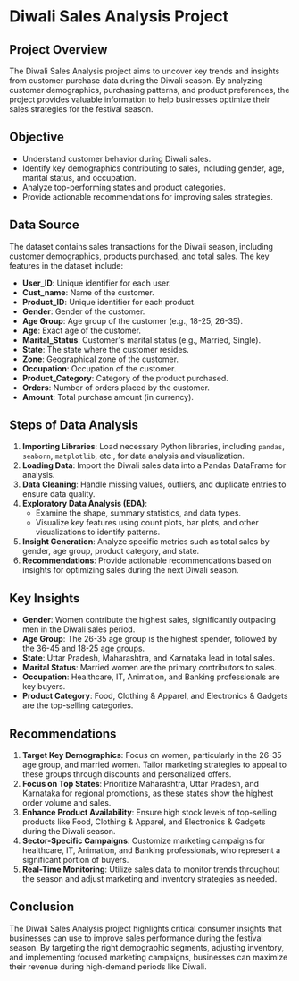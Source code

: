 # **Diwali Sales Analysis Project**

## **Project Overview**

The Diwali Sales Analysis project aims to uncover key trends and insights from customer purchase data during the Diwali season. By analyzing customer demographics, purchasing patterns, and product preferences, the project provides valuable information to help businesses optimize their sales strategies for the festival season.

## **Objective**

- Understand customer behavior during Diwali sales.
- Identify key demographics contributing to sales, including gender, age, marital status, and occupation.
- Analyze top-performing states and product categories.
- Provide actionable recommendations for improving sales strategies.

## **Data Source**

The dataset contains sales transactions for the Diwali season, including customer demographics, products purchased, and total sales. The key features in the dataset include:
- **User_ID**: Unique identifier for each user.
- **Cust_name**: Name of the customer.
- **Product_ID**: Unique identifier for each product.
- **Gender**: Gender of the customer.
- **Age Group**: Age group of the customer (e.g., 18-25, 26-35).
- **Age**: Exact age of the customer.
- **Marital_Status**: Customer's marital status (e.g., Married, Single).
- **State**: The state where the customer resides.
- **Zone**: Geographical zone of the customer.
- **Occupation**: Occupation of the customer.
- **Product_Category**: Category of the product purchased.
- **Orders**: Number of orders placed by the customer.
- **Amount**: Total purchase amount (in currency).

## **Steps of Data Analysis**

1. **Importing Libraries**: Load necessary Python libraries, including `pandas`, `seaborn`, `matplotlib`, etc., for data analysis and visualization.
2. **Loading Data**: Import the Diwali sales data into a Pandas DataFrame for analysis.
3. **Data Cleaning**: Handle missing values, outliers, and duplicate entries to ensure data quality.
4. **Exploratory Data Analysis (EDA)**:
   - Examine the shape, summary statistics, and data types.
   - Visualize key features using count plots, bar plots, and other visualizations to identify patterns.
5. **Insight Generation**: Analyze specific metrics such as total sales by gender, age group, product category, and state.
6. **Recommendations**: Provide actionable recommendations based on insights for optimizing sales during the next Diwali season.

## **Key Insights**

- **Gender**: Women contribute the highest sales, significantly outpacing men in the Diwali sales period.
- **Age Group**: The 26-35 age group is the highest spender, followed by the 36-45 and 18-25 age groups.
- **State**: Uttar Pradesh, Maharashtra, and Karnataka lead in total sales.
- **Marital Status**: Married women are the primary contributors to sales.
- **Occupation**: Healthcare, IT, Animation, and Banking professionals are key buyers.
- **Product Category**: Food, Clothing & Apparel, and Electronics & Gadgets are the top-selling categories.

## **Recommendations**

1. **Target Key Demographics**: Focus on women, particularly in the 26-35 age group, and married women. Tailor marketing strategies to appeal to these groups through discounts and personalized offers.
2. **Focus on Top States**: Prioritize Maharashtra, Uttar Pradesh, and Karnataka for regional promotions, as these states show the highest order volume and sales.
3. **Enhance Product Availability**: Ensure high stock levels of top-selling products like Food, Clothing & Apparel, and Electronics & Gadgets during the Diwali season.
4. **Sector-Specific Campaigns**: Customize marketing campaigns for healthcare, IT, Animation, and Banking professionals, who represent a significant portion of buyers.
5. **Real-Time Monitoring**: Utilize sales data to monitor trends throughout the season and adjust marketing and inventory strategies as needed.

## **Conclusion**

The Diwali Sales Analysis project highlights critical consumer insights that businesses can use to improve sales performance during the festival season. By targeting the right demographic segments, adjusting inventory, and implementing focused marketing campaigns, businesses can maximize their revenue during high-demand periods like Diwali.
